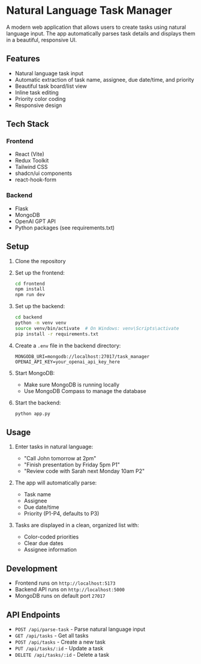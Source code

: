 # Natural Language Task Manager

A modern web application that allows users to create tasks using natural language input. The app automatically parses task details and displays them in a beautiful, responsive UI.

## Features

- Natural language task input
- Automatic extraction of task name, assignee, due date/time, and priority
- Beautiful task board/list view
- Inline task editing
- Priority color coding
- Responsive design

## Tech Stack

### Frontend
- React (Vite)
- Redux Toolkit
- Tailwind CSS
- shadcn/ui components
- react-hook-form

### Backend
- Flask
- MongoDB
- OpenAI GPT API
- Python packages (see requirements.txt)

## Setup

1. Clone the repository
2. Set up the frontend:
   ```bash
   cd frontend
   npm install
   npm run dev
   ```

3. Set up the backend:
   ```bash
   cd backend
   python -m venv venv
   source venv/bin/activate  # On Windows: venv\Scripts\activate
   pip install -r requirements.txt
   ```

4. Create a `.env` file in the backend directory:
   ```
   MONGODB_URI=mongodb://localhost:27017/task_manager
   OPENAI_API_KEY=your_openai_api_key_here
   ```

5. Start MongoDB:
   - Make sure MongoDB is running locally
   - Use MongoDB Compass to manage the database

6. Start the backend:
   ```bash
   python app.py
   ```

## Usage

1. Enter tasks in natural language:
   - "Call John tomorrow at 2pm"
   - "Finish presentation by Friday 5pm P1"
   - "Review code with Sarah next Monday 10am P2"

2. The app will automatically parse:
   - Task name
   - Assignee
   - Due date/time
   - Priority (P1-P4, defaults to P3)

3. Tasks are displayed in a clean, organized list with:
   - Color-coded priorities
   - Clear due dates
   - Assignee information

## Development

- Frontend runs on `http://localhost:5173`
- Backend API runs on `http://localhost:5000`
- MongoDB runs on default port `27017`

## API Endpoints

- `POST /api/parse-task` - Parse natural language input
- `GET /api/tasks` - Get all tasks
- `POST /api/tasks` - Create a new task
- `PUT /api/tasks/:id` - Update a task
- `DELETE /api/tasks/:id` - Delete a task 